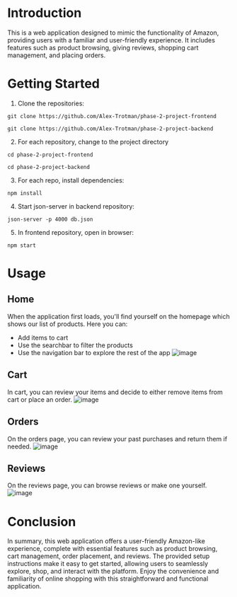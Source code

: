 # Introduction
This is a web application designed to mimic the functionality of Amazon, providing users with a familiar and user-friendly experience. It includes features such as product browsing, giving reviews, shopping cart management, and placing orders.

# Getting Started

1. Clone the repositories:
```
git clone https://github.com/Alex-Trotman/phase-2-project-frontend
```

```
git clone https://github.com/Alex-Trotman/phase-2-project-backend
```

2. For each repository, change to the project directory

```
cd phase-2-project-frontend
```

```
cd phase-2-project-backend
```

3. For each repo, install dependencies:

```
npm install
```

4. Start json-server in backend repository:

```
json-server -p 4000 db.json
```

5. In frontend repository, open in browser:

```
npm start
```

# Usage

## Home

When the application first loads, you'll find yourself on the homepage which shows our list of products. Here you can:

- Add items to cart
- Use the searchbar to filter the products
- Use the navigation bar to explore the rest of the app
![image](https://github.com/Alex-Trotman/phase-2-project-frontend/assets/132168324/6b97d53f-6b7f-4ec4-a786-3e247528e96b)

## Cart

In cart, you can review your items and decide to either remove items from cart or place an order.
![image](https://github.com/Alex-Trotman/phase-2-project-frontend/assets/132168324/4b1b9dec-7918-4f59-9d5f-e3989816480e)

## Orders

On the orders page, you can review your past purchases and return them if needed.
![image](https://github.com/Alex-Trotman/phase-2-project-frontend/assets/132168324/b7d3b35d-3948-4572-a8c2-58662ab14f62)

## Reviews

On the reviews page, you can browse reviews or make one yourself.
![image](https://github.com/Alex-Trotman/phase-2-project-frontend/assets/132168324/fd64cae8-1498-41da-836e-53b81d31130e)

# Conclusion

In summary, this web application offers a user-friendly Amazon-like experience, complete with essential features such as product browsing, cart management, order placement, and reviews. The provided setup instructions make it easy to get started, allowing users to seamlessly explore, shop, and interact with the platform. Enjoy the convenience and familiarity of online shopping with this straightforward and functional application.
